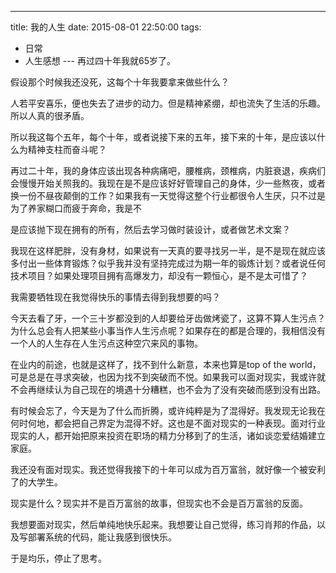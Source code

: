 
---
title: 我的人生
date: 2015-08-01 22:50:00
tags:
  - 日常
  - 人生感想
---​
再过四十年我就65岁了。

<!--more-->

假设那个时候我还没死，这每个十年我要拿来做些什么？

人若平安喜乐，便也失去了进步的动力。但是精神紧绷，却也流失了生活的乐趣。所以人真的很矛盾。

所以我这每个五年，每个十年，或者说接下来的五年，接下来的十年，是应该以什么为精神支柱而奋斗呢？

再过二十年，我的身体应该出现各种病痛吧，腰椎病，颈椎病，内脏衰退，疾病们会慢慢开始关照我的。我现在是不是应该好好管理自己的身体，少一些熬夜，或者换一份不昼夜颠倒的工作？如果我有一天觉得这整个行业都很令人生厌，只不过是为了养家糊口而疲于奔命，我是不

是应该抛下现在拥有的所有，然后去学习做时装设计，或者做艺术文案？

我现在这样肥胖，没有身材，如果说有一天真的要寻找另一半，是不是现在就应该多付出一些体育锻炼？似乎我并没有坚持完成过为期一年的锻炼计划？或者说任何技术项目？如果处理项目拥有高爆发力，却没有一颗恒心，是不是太可惜了？

我需要牺牲现在我觉得快乐的事情去得到我想要的吗？

今天去看了牙，一个三十岁都没到的人却要给牙齿做烤瓷了，这算不算人生污点？为什么总会有人把某些小事当作人生污点呢？如果存在的都是合理的，我相信没有一个人的人生存在人生污点这种空穴来风的事物。

在业内的前途，也就是这样了，找不到什么新意，本来也算是top of the world，可是总是在寻求突破，也因为找不到突破而不悦。如果我可以面对现实，我或许就不会再继续认为自己现在的境遇十分糟糕，也不会为了没有突破而感到没有出路。

有时候会忘了，今天是为了什么而折腾，或许纯粹是为了混得好。我发现无论我在何时何地，都会把自己界定为混得不好。这也是不面对现实的一种表现。面对行业现实的人，都开始把原来投资在职场的精力分移到了的生活，诸如谈恋爱结婚建立家庭。

我还没有面对现实。我还觉得我接下的十年可以成为百万富翁，就好像一个被安利了的大学生。

现实是什么？现实并不是百万富翁的故事，但现实也不会是百万富翁的反面。

我想要面对现实，然后单纯地快乐起来。我想要让自己觉得，练习肖邦的作品，以及写部署系统的代码，能让我感到很快乐。

于是均乐，停止了思考。
